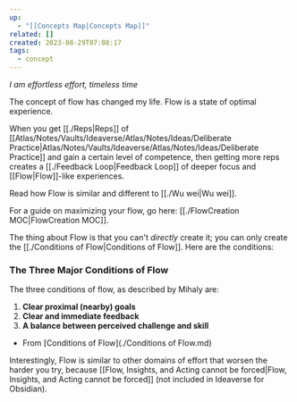 ```yaml
---
up:
  - "[[Concepts Map|Concepts Map]]"
related: []
created: 2023-08-29T07:08:17
tags:
  - concept
---
```

 *I am effortless effort, timeless time*

The concept of flow has changed my life. Flow is a state of optimal experience.

When you get [[./Reps|Reps]] of [[Atlas/Notes/Vaults/Ideaverse/Atlas/Notes/Ideas/Deliberate Practice|Atlas/Notes/Vaults/Ideaverse/Atlas/Notes/Ideas/Deliberate Practice]] and gain a certain level of competence, then getting more reps creates a [[./Feedback Loop|Feedback Loop]] of deeper focus and [[Flow|Flow]]-like experiences.

Read how Flow is similar and different to [[./Wu wei|Wu wei]]. 

For a guide on maximizing your flow, go here: [[./FlowCreation MOC|FlowCreation MOC]].

The thing about Flow is that you can't *directly* create it; you can only create the [[./Conditions of Flow|Conditions of Flow]]. Here are the conditions:

### The Three Major Conditions of Flow
The three conditions of flow, as described by Mihaly are:

1. **Clear proximal (nearby) goals**
2. **Clear and immediate feedback**
3. **A balance between perceived challenge and skill**

- From [Conditions of Flow](./Conditions of Flow.md)

Interestingly, Flow is similar to other domains of effort that worsen the harder you try, because [[Flow, Insights, and Acting cannot be forced|Flow, Insights, and Acting cannot be forced]] (not included in Ideaverse for Obsidian).
